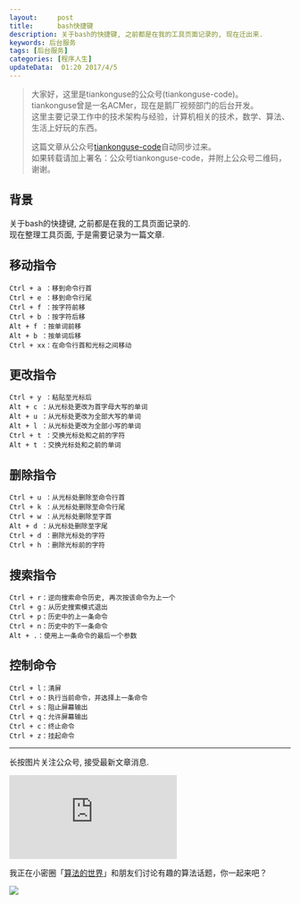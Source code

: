 ```yaml
---
layout:     post
title:      bash快捷键
description: 关于bash的快捷键, 之前都是在我的工具页面记录的, 现在迁出来.   
keywords: 后台服务
tags: [后台服务]
categories: [程序人生]
updateData:  01:20 2017/4/5
---
```



> 
> 大家好，这里是tiankonguse的公众号(tiankonguse-code)。  
> tiankonguse曾是一名ACMer，现在是鹅厂视频部门的后台开发。  
> 这里主要记录工作中的技术架构与经验，计算机相关的技术，数学、算法、生活上好玩的东西。
>  
>  这篇文章从公众号[tiankonguse-code](http://mp.weixin.qq.com/s/HqNP2hB93LGtZSe8dVcqiA)自动同步过来。  
>  如果转载请加上署名：公众号tiankonguse-code，并附上公众号二维码，谢谢。  
>  


## 背景

关于bash的快捷键, 之前都是在我的工具页面记录的.  
现在整理工具页面, 于是需要记录为一篇文章.  


## 移动指令

```
Ctrl + a ：移到命令行首
Ctrl + e ：移到命令行尾
Ctrl + f ：按字符前移
Ctrl + b ：按字符后移
Alt + f ：按单词前移
Alt + b ：按单词后移
Ctrl + xx：在命令行首和光标之间移动
```

## 更改指令


```
Ctrl + y ：粘贴至光标后
Alt + c ：从光标处更改为首字母大写的单词
Alt + u ：从光标处更改为全部大写的单词
Alt + l ：从光标处更改为全部小写的单词
Ctrl + t ：交换光标处和之前的字符
Alt + t ：交换光标处和之前的单词
```

## 删除指令


```
Ctrl + u ：从光标处删除至命令行首
Ctrl + k ：从光标处删除至命令行尾
Ctrl + w ：从光标处删除至字首
Alt + d ：从光标处删除至字尾
Ctrl + d ：删除光标处的字符
Ctrl + h ：删除光标前的字符
```


## 搜索指令

```
Ctrl + r：逆向搜索命令历史, 再次按该命令为上一个
Ctrl + g：从历史搜索模式退出
Ctrl + p：历史中的上一条命令
Ctrl + n：历史中的下一条命令
Alt + .：使用上一条命令的最后一个参数
```

## 控制命令

```
Ctrl + l：清屏
Ctrl + o：执行当前命令，并选择上一条命令
Ctrl + s：阻止屏幕输出
Ctrl + q：允许屏幕输出
Ctrl + c：终止命令
Ctrl + z：挂起命令
```



<hr>

长按图片关注公众号, 接受最新文章消息.  

![](http://tiankonguse.com/lab/cloudLink/baidupan.php?url=/1915453531/4224042967.jpg)


我正在小密圈「[算法的世界](https://wx.xiaomiquan.com/mweb/views/joingroup/join_group.html?group_id=281548515451&secret=r0krqw9fw0at24vxjxo1uo4k0h4lfe47&extra=d67ce0c25ec91252b3af846a10154c9e9d4cb50c763fee178acd68cd2c2e09ee)」和朋友们讨论有趣的算法话题，你一起来吧？

![](https://res.tiankonguse.com/images/suanfa_xiaomiquan.jpg)




